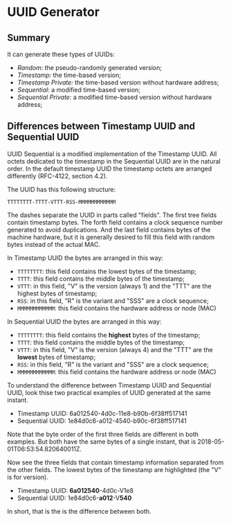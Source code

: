 
UUID Generator
======================================================

Summary
------------------------------------------------------

It can generate these types of UUIDs:

* _Random_: the pseudo-randomly generated version;
* _Timestamp:_ the time-based version;
* _Timestamp Private:_ the time-based version without hardware address;
* _Sequential:_ a modified time-based version;
* _Sequential Private:_ a modified time-based version without hardware address;

Differences between Timestamp UUID and Sequential UUID
------------------------------------------------------

UUID Sequential is a modified implementation of the Timestamp UUID. All octets dedicated to the timestamp in the Sequential UUID are in the natural order. In the default timestamp UUID the timestamp octets are arranged differently (RFC-4122, section 4.2).

The UUID has this following structure:

`
TTTTTTTT-TTTT-VTTT-RSS-MMMMMMMMMMMM
`

The dashes separate the UUID in parts called "fields". The first tree fields contain timestamp bytes. The forth field contains a clock sequence number generated to avoid duplications. And the last field contains bytes of the machine hardware, but it is generally desired to fill this field with random bytes instead of the actual MAC.

In Timestamp UUID the bytes are arranged in this way:

* `TTTTTTTT`: this field contains the lowest bytes of the timestamp;
* `TTTT`: this field contains the middle bytes of the timestamp;
* `VTTT`: in this field, "V" is the version (always 1) and the "TTT" are the highest bytes of timestamp;
* `RSS`: in this field, "R" is the variant and "SSS" are a clock sequence;
* `MMMMMMMMMMMM`: this field contains the hardware address or node (MAC)

In Sequential UUID the bytes are arranged in this way:

* `TTTTTTTT`: this field contains the **highest** bytes of the timestamp;
* `TTTT`: this field contains the middle bytes of the timestamp;
* `VTTT`: in this field, "V" is the version (always 4) and the "TTT" are the **lowest** bytes of timestamp;
* `RSS`: in this field, "R" is the variant and "SSS" are a clock sequence;
* `MMMMMMMMMMMM`: this field contains the hardware address or node (MAC)

To understand the difference between Timestamp UUID and Sequential UUID, look thise two practical examples of UUID generated at the same instant.

* Timestamp UUID:  6a012540-4d0c-11e8-b90b-6f38ff517141
* Sequential UUID: 1e84d0c6-a012-4540-b90c-6f38ff517141

Note that the byte order of the first three fields are different in both examples. But both have the same bytes of a single instant, that is 2018-05-01T06:53:54.820640011Z.

Now see the three fields that contain timestamp information separated from the other fields. The lowest bytes of the timestamp are highlighted (the "V" is for version).

* Timestamp UUID:  **6a012540**-4d0c-V1e8
* Sequential UUID: 1e84d0c6-**a012**-V**540**

In short, that is the is the difference between both.
